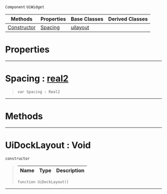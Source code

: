  `Component` `UiWidget`



|Methods|Properties|Base Classes|Derived Classes|
|---|---|---|---|
|[ Constructor](https://github.com/ArendDanielek/ZeroDocsTest/blob/master/code_reference/class_reference/uidocklayout.markdown#uidocklayout-void)|[ Spacing](https://github.com/ArendDanielek/ZeroDocsTest/blob/master/code_reference/class_reference/uidocklayout.markdown#spacing-zero-engine-docu)|[uilayout](https://github.com/ArendDanielek/ZeroDocsTest/blob/master/code_reference/class_reference/uilayout.markdown)| |


 #  Properties


---  
 #  Spacing : [real2](https://github.com/ArendDanielek/ZeroDocsTest/blob/master/code_reference/zilch_base_types/real2.markdown)

> 
> ``` lang=cpp, name=Zilch
> var Spacing : Real2


---  
 #  Methods


---  
 #  UiDockLayout : Void

 `constructor`

> 
> |Name|Type|Description|
> |---|---|---|
> ``` lang=cpp, name=Zilch
> function UiDockLayout()
> ``` 


---  
 
  
  
  
  
  
  
  

 